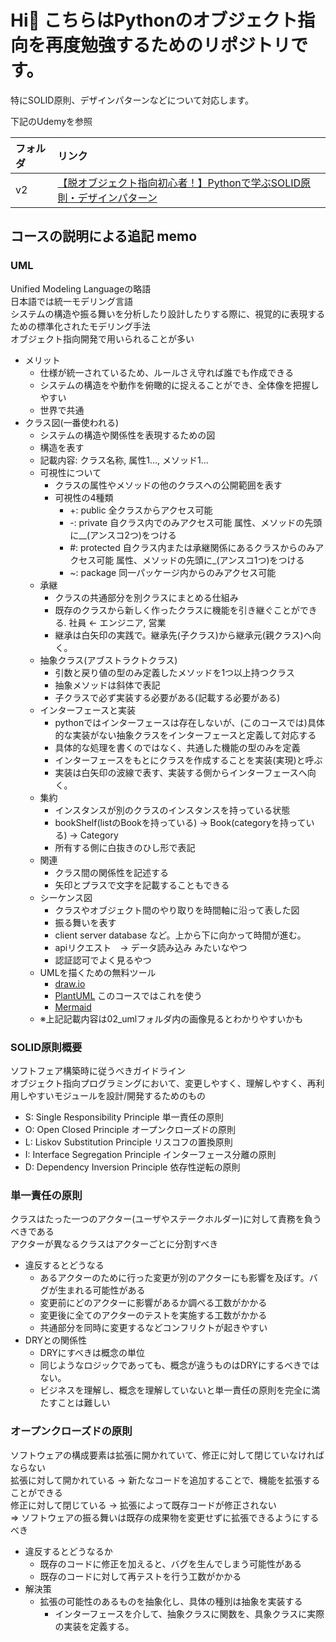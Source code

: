 # Hi👋 こちらはPythonのオブジェクト指向を再度勉強するためのリポジトリです。

特にSOLID原則、デザインパターンなどについて対応します。

下記のUdemyを参照

| フォルダ | リンク |
|:-----------|:------------|
| v2     | [【脱オブジェクト指向初心者！】Pythonで学ぶSOLID原則・デザインパターン](https://www.udemy.com/course/python-solid-design-patterns/)  |

## コースの説明による追記 memo

### UML
Unified Modeling Languageの略語<br>
日本語では統一モデリング言語<br>
システムの構造や振る舞いを分析したり設計したりする際に、視覚的に表現するための標準化されたモデリング手法<br>
オブジェクト指向開発で用いられることが多い
- メリット
  - 仕様が統一されているため、ルールさえ守れば誰でも作成できる
  - システムの構造をや動作を俯瞰的に捉えることができ、全体像を把握しやすい
  - 世界で共通
- クラス図(一番使われる)
  - システムの構造や関係性を表現するための図
  - 構造を表す
  - 記載内容: クラス名称, 属性1..., メソッド1...
  - 可視性について
    - クラスの属性やメソッドの他のクラスへの公開範囲を表す
    - 可視性の4種類
      - +: public 全クラスからアクセス可能
      - -: private 自クラス内でのみアクセス可能 属性、メソッドの先頭に__(アンスコ2つ)をつける
      - #: protected 自クラス内または承継関係にあるクラスからのみアクセス可能 属性、メソッドの先頭に_(アンスコ1つ)をつける
      - ~: package 同一パッケージ内からのみアクセス可能
  - 承継
    - クラスの共通部分を別クラスにまとめる仕組み
    - 既存のクラスから新しく作ったクラスに機能を引き継ぐことができる. 社員 <- エンジニア, 営業
    - 継承は白矢印の実践で。継承先(子クラス)から継承元(親クラス)へ向く。
  - 抽象クラス(アブストラクトクラス)
    - 引数と戻り値の型のみ定義したメソッドを1つ以上持つクラス
    - 抽象メソッドは斜体で表記
    - 子クラスで必ず実装する必要がある(記載する必要がある)
  - インターフェースと実装
    - pythonではインターフェースは存在しないが、(このコースでは)具体的な実装がない抽象クラスをインターフェースと定義して対応する
    - 具体的な処理を書くのではなく、共通した機能の型のみを定義
    - インターフェースをもとにクラスを作成することを実装(実現)と呼ぶ
    - 実装は白矢印の波線で表す、実装する側からインターフェースへ向く。
  - 集約
    - インスタンスが別のクラスのインスタンスを持っている状態
    - bookShelf(listのBookを持っている) -> Book(categoryを持っている) -> Category
    - 所有する側に白抜きのひし形で表記
  - 関連
    - クラス間の関係性を記述する
    - 矢印とプラスで文字を記載することもできる
  - シーケンス図
    - クラスやオブジェクト間のやり取りを時間軸に沿って表した図
    - 振る舞いを表す
    - client server database など。上から下に向かって時間が進む。
    - apiリクエスト　-> データ読み込み みたいなやつ
    - 認証認可でよく見るやつ
  - UMLを描くための無料ツール
    - [draw.io](https://app.diagrams.net)
    - [PlantUML](https://plantuml.com/ja/) このコースではこれを使う
    - [Mermaid](https://mermaid-js.github.io/mermaid/#/)
  - ※上記記載内容は02_umlフォルダ内の画像見るとわかりやすいかも


### SOLID原則概要
ソフトフェア構築時に従うべきガイドライン<br>
オブジェクト指向プログラミングにおいて、変更しやすく、理解しやすく、再利用しやすいモジュールを設計/開発するためのもの
- S: Single Responsibility Principle 単一責任の原則
- O: Open Closed Principle オープンクローズドの原則
- L: Liskov Substitution Principle リスコフの置換原則
- I: Interface Segregation Principle インターフェース分離の原則
- D: Dependency Inversion Principle 依存性逆転の原則

### 単一責任の原則
クラスはたった一つのアクター(ユーザやステークホルダー)に対して責務を負うべきである<br>
アクターが異なるクラスはアクターごとに分割すべき

- 違反するとどうなる
  - あるアクターのために行った変更が別のアクターにも影響を及ぼす。バグが生まれる可能性がある
  - 変更前にどのアクターに影響があるか調べる工数がかかる
  - 変更後に全てのアクターのテストを実施する工数がかかる
  - 共通部分を同時に変更するなどコンフリクトが起きやすい
- DRYとの関係性
  - DRYにすべきは概念の単位
  - 同じようなロジックであっても、概念が違うものはDRYにするべきではない。
  - ビジネスを理解し、概念を理解していないと単一責任の原則を完全に満たすことは難しい

### オープンクローズドの原則
ソフトウェアの構成要素は拡張に開かれていて、修正に対して閉じていなければならない<br>
拡張に対して開かれている -> 新たなコードを追加することで、機能を拡張することができる<br>
修正に対して閉じている -> 拡張によって既存コードが修正されない<br>
=> ソフトウェアの振る舞いは既存の成果物を変更せずに拡張できるようにするべき

- 違反するとどうなるか
  - 既存のコードに修正を加えると、バグを生んでしまう可能性がある
  - 既存のコードに対して再テストを行う工数がかかる
- 解決策
  - 拡張の可能性のあるものを抽象化し、具体の種別は抽象を実装する
    - インターフェースを介して、抽象クラスに関数を、具象クラスに実際の実装を定義する。